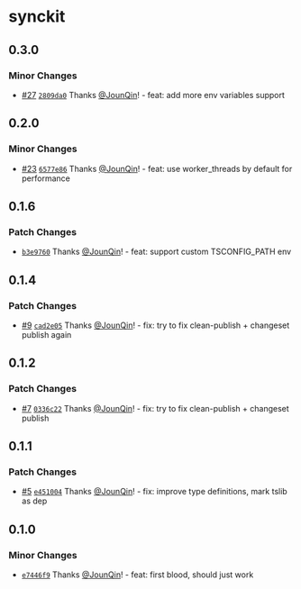 # synckit

## 0.3.0

### Minor Changes

- [#27](https://github.com/rx-ts/synckit/pull/27) [`2809da0`](https://github.com/rx-ts/synckit/commit/2809da0d25b9e4c617b3699c78cf80fbae895c6f) Thanks [@JounQin](https://github.com/JounQin)! - feat: add more env variables support

## 0.2.0

### Minor Changes

- [#23](https://github.com/rx-ts/synckit/pull/23) [`6577e86`](https://github.com/rx-ts/synckit/commit/6577e86bff97a6a4d803394571e9406a86dd82dc) Thanks [@JounQin](https://github.com/JounQin)! - feat: use worker_threads by default for performance

## 0.1.6

### Patch Changes

- [`b3e9760`](https://github.com/rx-ts/synckit/commit/b3e976062f1c568d495ad0a578c55b83506208c9) Thanks [@JounQin](https://github.com/JounQin)! - feat: support custom TSCONFIG_PATH env

## 0.1.4

### Patch Changes

- [#9](https://github.com/rx-ts/synckit/pull/9) [`cad2e05`](https://github.com/rx-ts/synckit/commit/cad2e059bba51779115f63121077532b97d8aa6e) Thanks [@JounQin](https://github.com/JounQin)! - fix: try to fix clean-publish + changeset publish again

## 0.1.2

### Patch Changes

- [#7](https://github.com/rx-ts/synckit/pull/7) [`0336c22`](https://github.com/rx-ts/synckit/commit/0336c22a5f159fa6d35b9a6b8f93f0a56a35b3dd) Thanks [@JounQin](https://github.com/JounQin)! - fix: try to fix clean-publish + changeset publish

## 0.1.1

### Patch Changes

- [#5](https://github.com/rx-ts/synckit/pull/5) [`e451004`](https://github.com/rx-ts/synckit/commit/e4510040211b139a423d64eaf6607804c00a9915) Thanks [@JounQin](https://github.com/JounQin)! - fix: improve type definitions, mark tslib as dep

## 0.1.0

### Minor Changes

- [`e7446f9`](https://github.com/rx-ts/synckit/commit/e7446f91421df5ee59e05adc002b3daa52dff96f) Thanks [@JounQin](https://github.com/JounQin)! - feat: first blood, should just work
